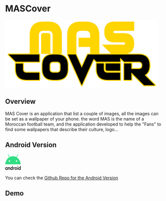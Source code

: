 # MASCover

<img src="https://github.com/tahajadid/MASCover/blob/main/app/src/main/res/drawable-v24/only_mas_cover.png"/>

## Overview
MAS Cover is an application that list a couple of images, all the images can be set as a wallpaper of your phone.
the word MAS is the name of a Moroccan football team, and the application developed to help the "Fans" to find some wallpapers that describe their culture, logo...

## Android Version
<img src="/android_icon.png" width="50" height="50"/>

You can check the [Github Repo for the Android Version](https://github.com/tahajadid/MASCover)

## Demo
